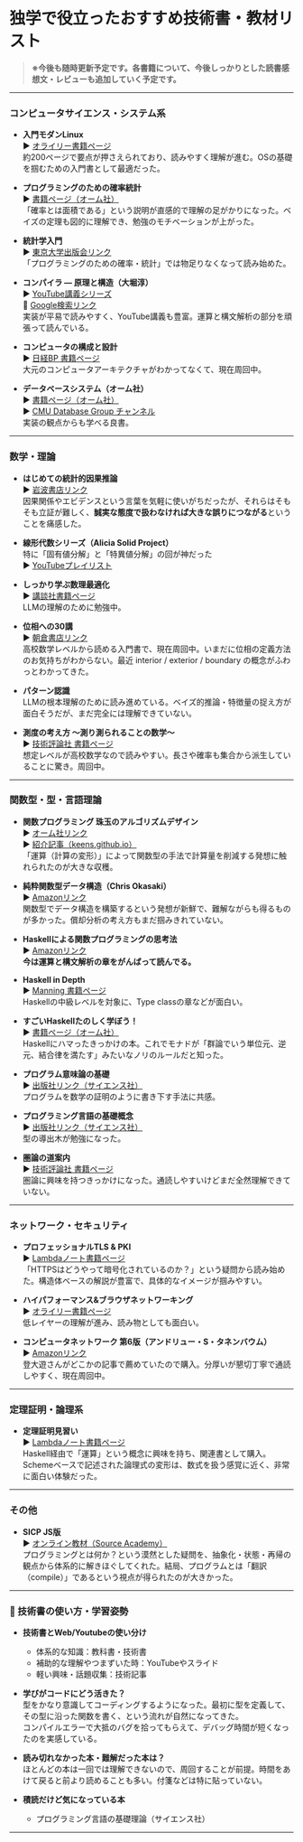 > 
 
# 独学で役立ったおすすめ技術書・教材リスト

> **※今後も随時更新予定です。各書籍について、今後しっかりとした読書感想文・レビューも追加していく予定です。**
---

### コンピュータサイエンス・システム系

- **入門モダンLinux**\
  ▶️ [オライリー書籍ページ](https://www.oreilly.co.jp/books/9784814400218/)\
  約200ページで要点が押さえられており、読みやすく理解が進む。OSの基礎を掴むための入門書として最適だった。

- **プログラミングのための確率統計**\
  ▶️ [書籍ページ（オーム社）](https://www.ohmsha.co.jp/book/9784274067754/)\
  「確率とは面積である」という説明が直感的で理解の足がかりになった。ベイズの定理も図的に理解でき、勉強のモチベーションが上がった。

- **統計学入門**\
  ▶️ [東京大学出版会リンク](https://www.utp.or.jp/book/b300857.html)\
  「プログラミングのための確率・統計」では物足りなくなって読み始めた。

- **コンパイラ ― 原理と構造（大堀淳）**\
  ▶️
  [YouTube講義シリーズ](https://www.youtube.com/watch?v=gsJAqde7Rs4&list=PLp1bKoc7XHdQwbHaUzMryG6WpnN4JdR6P)\
  🔗
  [Google検索リンク](https://www.google.com/search?client=safari&rls=en&q=%E3%82%B3%E3%83%B3%E3%83%91%E3%82%A4%E3%83%A9%E5%8E%9F%E7%90%86%E3%81%A8%E6%A7%8B%E9%80%A0&ie=UTF-8&oe=UTF-8)\
  実装が平易で読みやすく、YouTube講義も豊富。運算と構文解析の部分を頑張って読んでいる。

- **コンピュータの構成と設計**\
  ▶️ [日経BP 書籍ページ](https://bookplus.nikkei.com/atcl/catalog/21/S70090/)\
  大元のコンピュータアーキテクチャがわかってなくて、現在周回中。

- **データベースシステム（オーム社）**\
  ▶️ [書籍ページ（オーム社）](https://www.ohmsha.co.jp/book/9784274225161/)\
  ▶️
  [CMU Database Group チャンネル](https://www.youtube.com/c/CMUDatabaseGroup)\
  実装の観点からも学べる良書。

---

### 数学・理論

- **はじめての統計的因果推論**\
  ▶️ [岩波書店リンク](https://www.iwanami.co.jp/book/b639904.html)\
  因果関係やエビデンスという言葉を気軽に使いがちだったが、それらはそもそも立証が難しく、**誠実な態度で扱わなければ大きな誤りにつながる**ということを痛感した。

- **線形代数シリーズ（Alicia Solid Project）**\
  特に「固有値分解」と「特異値分解」の回が神だった\
  ▶️
  [YouTubeプレイリスト](https://www.youtube.com/watch?v=wVipLySksnE&list=PLhDAH9aTfnxKfmufxF59vaZECZJD5j6rd)

- **しっかり学ぶ数理最適化**\
  ▶️ [講談社書籍ページ](https://www.kspub.co.jp/book/detail/5212707.html)\
  LLMの理解のために勉強中。

- **位相への30講**\
  ▶️ [朝倉書店リンク](https://www.asakura.co.jp/detail.php?book_code=11479)\
  高校数学レベルから読める入門書で、現在周回中。いまだに位相の定義方法のお気持ちがわからない。最近
  interior / exterior / boundary の概念がふわっとわかってきた。

- **パターン認識**\
  LLMの根本理解のために読み進めている。ベイズ的推論・特徴量の捉え方が面白そうだが、まだ完全には理解できていない。

- **測度の考え方 ～測り測られることの数学～**\
  ▶️ [技術評論社 書籍ページ](https://gihyo.jp/book/2023/978-4-297-13243-9)\
  想定レベルが高校数学なので読みやすい。長さや確率も集合から派生していることに驚き。周回中。

---

### 関数型・型・言語理論

- **関数プログラミング 珠玉のアルゴリズムデザイン**\
  ▶️ [オーム社リンク](https://shop.ohmsha.co.jp/shopdetail/000000004066/)\
  ▶️
  [紹介記事（keens.github.io）](https://keens.github.io/blog/2016/01/17/dokugakudepuroguraminguwoyattekitanakadeyokattagijutsushowoageteiku/)\
  「運算（計算の変形）」によって関数型の手法で計算量を削減する発想に触れられたのが大きな収穫。

- **純粋関数型データ構造（Chris Okasaki）**\
  ▶️ [Amazonリンク](https://www.amazon.co.jp/dp/4048930567)\
  関数型でデータ構造を構築するという発想が新鮮で、難解ながらも得るものが多かった。償却分析の考え方もまだ掴みきれていない。

- **Haskellによる関数プログラミングの思考法**\
  ▶️
  [Amazonリンク](https://www.amazon.co.jp/Haskellによる関数プログラミングの思考法-Richard-Bird/dp/4048930532/)\
  **今は運算と構文解析の章をがんばって読んでる。**

- **Haskell in Depth**\
  ▶️ [Manning 書籍ページ](https://www.manning.com/books/haskell-in-depth)\
  Haskellの中級レベルを対象に、Type classの章などが面白い。

- **すごいHaskellたのしく学ぼう！**\
  ▶️ [書籍ページ（オーム社）](https://www.ohmsha.co.jp/book/9784274068850/)\
  Haskellにハマったきっかけの本。これでモナドが「群論でいう単位元、逆元、結合律を満たす」みたいなノリのルールだと知った。

- **プログラム意味論の基礎**\
  ▶️
  [出版社リンク（サイエンス社）](https://www.saiensu.co.jp/search/?isbn=978-4-7819-1483-1&y=2020)\
  プログラムを数学の証明のように書き下す手法に共感。

- **プログラミング言語の基礎概念**\
  ▶️
  [出版社リンク（サイエンス社）](https://www.saiensu.co.jp/search/?isbn=978-4-7819-1285-1&y=2011)\
  型の導出木が勉強になった。

- **圏論の道案内**\
  ▶️ [技術評論社 書籍ページ](https://gihyo.jp/book/2019/978-4-297-10723-9)\
  圏論に興味を持つきっかけになった。通読しやすいけどまだ全然理解できていない。

---

### ネットワーク・セキュリティ

- **プロフェッショナルTLS & PKI**\
  ▶️ [Lambdaノート書籍ページ](https://www.lambdanote.com/products/tls-pki-2)\
  「HTTPSはどうやって暗号化されているのか？」という疑問から読み始めた。構造体ベースの解説が豊富で、具体的なイメージが掴みやすい。

- **ハイパフォーマンス&ブラウザネットワーキング**\
  ▶️ [オライリー書籍ページ](https://www.oreilly.co.jp/books/9784873116761/)\
  低レイヤーの理解が進み、読み物としても面白い。

- **コンピュータネットワーク 第6版（アンドリュー・S・タネンバウム）**\
  ▶️
  [Amazonリンク](https://www.amazon.co.jp/コンピュータネットワーク第6版-アンドリュー・S・タネンバウム/dp/4296070428)\
  登大遊さんがどこかの記事で薦めていたので購入。分厚いが懇切丁寧で通読しやすく、現在周回中。

---

### 定理証明・論理系

- **定理証明見習い**\
  ▶️ [Lambdaノート書籍ページ](https://www.lambdanote.com/products/littleprover)\
  Haskell経由で「運算」という概念に興味を持ち、関連書として購入。Schemeベースで記述された論理式の変形は、数式を扱う感覚に近く、非常に面白い体験だった。

---

### その他

- **SICP JS版**\
  ▶️ [オンライン教材（Source Academy）](https://sourceacademy.org/sicpjs/)\
  プログラミングとは何か？という漠然とした疑問を、抽象化・状態・再帰の観点から体系的に解きほぐしてくれた。結局、プログラムとは「翻訳（compile）」であるという視点が得られたのが大きかった。

---

### 🧠 技術書の使い方・学習姿勢

- **技術書とWeb/Youtubeの使い分け**
  - 体系的な知識：教科書・技術書
  - 補助的な理解やつまずいた時：YouTubeやスライド
  - 軽い興味・話題収集：技術記事

- **学びがコードにどう活きた？**\
  型をかなり意識してコーディングするようになった。最初に型を定義して、その型に沿った関数を書く、という流れが自然になってきた。\
  コンパイルエラーで大抵のバグを拾ってもらえて、デバッグ時間が短くなったのを実感している。

- **読み切れなかった本・難解だった本は？**\
  ほとんどの本は一回では理解できないので、周回することが前提。時間をあけて戻ると前より読めることも多い。付箋などは特に貼っていない。

- **積読だけど気になっている本**
  - プログラミング言語の基礎理論（サイエンス社）

---

